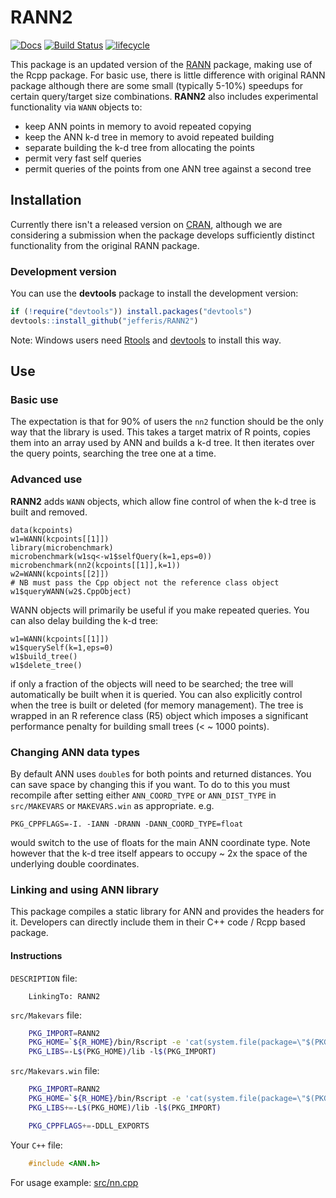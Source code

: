 # RANN2
<!-- badges: start -->
[![Docs](https://img.shields.io/badge/docs-100%25-brightgreen.svg)](https://jefferis.github.io/RANN2/)
[![Build Status](https://travis-ci.org/jefferis/RANN2.svg)](https://travis-ci.org/jefferis/RANN2)
[![lifecycle](https://img.shields.io/badge/lifecycle-maturing-blue.svg)](https://www.tidyverse.org/lifecycle/#maturing)
<!-- badges: end -->

This package is an updated version of the [RANN](https://cran.r-project.org/package=RANN) 
package, making use of the Rcpp package. 
For basic use, there is little difference with original RANN 
package although there are some small (typically 5-10%) speedups for certain 
query/target size combinations. **RANN2** also includes experimental 
functionality via `WANN` objects to:
  * keep ANN points in memory to avoid repeated copying
  * keep the ANN k-d tree in memory to avoid repeated building
  * separate building the k-d tree from allocating the points
  * permit very fast self queries
  * permit queries of the points from one ANN tree against a second tree

## Installation
Currently there isn't a released version on [CRAN](https://cran.r-project.org/),
although we are considering a submission when the package develops sufficiently
distinct functionality from the original RANN package.

### Development version
You can use the **devtools** package to install the development version:

```r
if (!require("devtools")) install.packages("devtools")
devtools::install_github("jefferis/RANN2")
```

Note: Windows users need [Rtools](http://www.murdoch-sutherland.com/Rtools/) and [devtools](https://cran.r-project.org/package=devtools) to install this way.

## Use
### Basic use
The expectation is that for 90% of users the `nn2` function should be the only
way that the library is used. This takes a target matrix of R points, copies them into
an array used by ANN and builds a k-d tree. It then iterates over the query
points, searching the tree one at a time.

### Advanced use
**RANN2** adds `WANN` objects, which allow fine control of when the k-d tree is
built and removed.

```
data(kcpoints)
w1=WANN(kcpoints[[1]])
library(microbenchmark)
microbenchmark(w1sq<-w1$selfQuery(k=1,eps=0))
microbenchmark(nn2(kcpoints[[1]],k=1))
w2=WANN(kcpoints[[2]])
# NB must pass the Cpp object not the reference class object
w1$queryWANN(w2$.CppObject)
```

WANN objects will primarily be useful if you make repeated queries. You can also
delay building the k-d tree:

```
w1=WANN(kcpoints[[1]])
w1$querySelf(k=1,eps=0)
w1$build_tree()
w1$delete_tree()
```
if only a fraction of the objects will need to be searched; the tree will
automatically be built when it is queried. You can also explicitly control
when the tree is built or deleted (for memory management). The tree is wrapped
in an R reference class (R5) object which imposes a significant performance
penalty for building small trees (< ~ 1000 points).

### Changing ANN data types
By default ANN uses `double`s for both points and returned distances. You can
save space by changing this if you want. To do to this you must recompile after
setting either `ANN_COORD_TYPE` or `ANN_DIST_TYPE` in `src/MAKEVARS` or 
`MAKEVARS.win` as appropriate. e.g. 
```
PKG_CPPFLAGS=-I. -IANN -DRANN -DANN_COORD_TYPE=float
```
would switch to the use of floats for the main ANN coordinate type. Note however
that the k-d tree itself appears to occupy ~ 2x the space of the underlying
double coordinates.

### Linking and using ANN library
This package compiles a static library for ANN and provides the headers for it.
Developers can directly include them in their C++ code / Rcpp based package.

#### Instructions

`DESCRIPTION` file: 
```
    LinkingTo: RANN2
```
`src/Makevars` file: 
```sh
    PKG_IMPORT=RANN2
    PKG_HOME=`${R_HOME}/bin/Rscript -e 'cat(system.file(package=\"$(PKG_IMPORT)\"))'`
    PKG_LIBS=-L$(PKG_HOME)/lib -l$(PKG_IMPORT)
```
`src/Makevars.win` file:
```sh
    PKG_IMPORT=RANN2
    PKG_HOME=`${R_HOME}/bin/Rscript -e 'cat(system.file(package=\"$(PKG_IMPORT)\"))'`
    PKG_LIBS+=-L$(PKG_HOME)/lib -l$(PKG_IMPORT)

    PKG_CPPFLAGS+=-DDLL_EXPORTS
```
Your `C++` file: 
```C
    #include <ANN.h>
```
    
For usage example: [src/nn.cpp](https://github.com/jefferis/RANN2/blob/master/src/nn.cpp)

